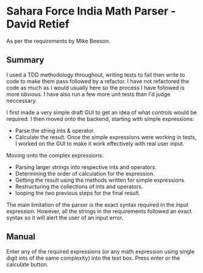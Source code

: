 # Sahara Force India Math Parser - David Retief #

As per the requirements by Mike Beeson.

## Summary ##

I used a TDD methodology throughout, writing tests to fail then write to code to make them pass followed by a refactor.
I have not refactored the code as much as I would usually here so the process I have followed is more obvious.
I have also run a few more unit tests than I'd judge neccessary.

I first made a very simple draft GUI to get an idea of what controls would be required.
I then moved onto the backend, starting with simple expressions:
* Parse the string ints & operator.
* Calculate the result.
Once the simple expressions were working in tests, I worked on the GUI to make it work effectively with real user input.

Moving onto the complex expressions:
* Parsing larger strings into respective ints and operators.
* Determining the order of calculation for the expression.
* Getting the result using the methods written for simple expressions
* Restructuring the collections of ints and operators.
* looping the two previous steps for the final result. 

The main limitation of the parser is the exact syntax required in the input expression.
However, all the strings in the requirements followed an exact syntax so it will alert the user of an input error.

## Manual ##

Enter any of the required expressions (or any math expression using single digit ints of the same complexity) into the text box.
Press enter or the calculate button.
